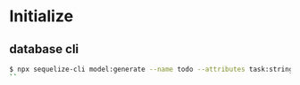 # Initialize

## database cli
 ```bash 
 $ npx sequelize-cli model:generate --name todo --attributes task:string,status:boolean
 ``